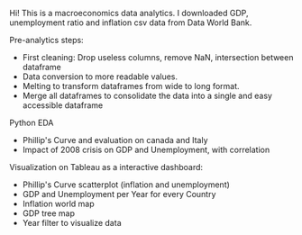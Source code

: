 Hi! This is a macroeconomics data analytics. I downloaded GDP, unemployment ratio and inflation csv data from Data World Bank.

Pre-analytics steps:
  - First cleaning: Drop useless columns, remove NaN, intersection between dataframe
  - Data conversion to more readable values.
  - Melting to transform dataframes from wide to long format.
  - Merge all dataframes to consolidate the data into a single and easy accessible dataframe

Python EDA
  - Phillip's Curve and evaluation on canada and Italy
  - Impact of 2008 crisis on GDP and Unemployment, with correlation

Visualization on Tableau as a interactive dashboard:
  - Phillip's Curve scatterplot (inflation and unemployment)
  - GDP and Unemployment per Year for every Country
  - Inflation world map
  - GDP tree map
  - Year filter to visualize data
